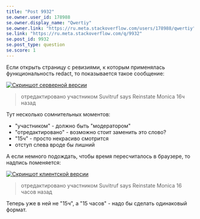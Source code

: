 ```yaml
---
title: "Post 9932"
se.owner.user_id: 178988
se.owner.display_name: "Qwertiy"
se.owner.link: "https://ru.meta.stackoverflow.com/users/178988/qwertiy"
se.link: "https://ru.meta.stackoverflow.com/q/9932"
se.post_id: 9932
se.post_type: question
se.score: 1
---
```

<p>Если открыть страницу с ревизиями, к которым применялась функциональность redact, то показывается такое сообщение:</p>

<p><a href="https://i.stack.imgur.com/PBzvm.png" rel="nofollow noreferrer"><img src="https://i.stack.imgur.com/PBzvm.png" alt="Скриншот серверной версии"></a></p>

<blockquote>
  <p>отредактировано участником Suvitruf says Reinstate Monica 16ч назад</p>
</blockquote>

<p>Тут несколько сомнительных моментов:</p>

<ul>
<li>"участником" - должно быть "модератором"</li>
<li>"отредактировано" - возможно стоит заменить это слово?</li>
<li>"15ч" - просто некрасиво смотрится</li>
<li>отступ слева вроде бы лишний</li>
</ul>

<p>А если немного подождать, чтобы время пересчиталось в браузере, то надпись поменяется:</p>

<p><a href="https://i.stack.imgur.com/Nbpy7.png" rel="nofollow noreferrer"><img src="https://i.stack.imgur.com/Nbpy7.png" alt="Скриншот клиентской версии"></a></p>

<blockquote>
  <p>отредактировано участником Suvitruf says Reinstate Monica 16 часов назад</p>
</blockquote>

<p>Теперь уже в ней не "15ч", а "15 часов" - надо бы сделать одинаковый формат.</p>
